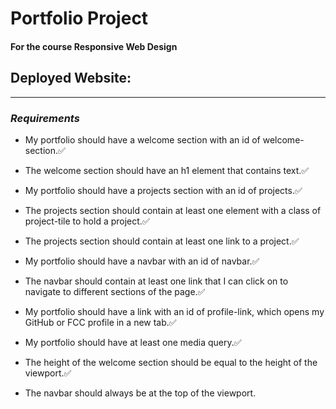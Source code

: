 # Portfolio Project 
#### For the course Responsive Web Design

## Deployed Website:


***

### *Requirements*
- My portfolio should have a welcome section with an id of welcome-section.✅

- The welcome section should have an h1 element that contains text.✅

- My portfolio should have a projects section with an id of projects.✅

- The projects section should contain at least one element with a class of project-tile to hold a project.✅

- The projects section should contain at least one link to a project.✅

- My portfolio should have a navbar with an id of navbar.✅

- The navbar should contain at least one link that I can click on to navigate to different sections of the page.✅

- My portfolio should have a link with an id of profile-link, which opens my GitHub or FCC profile in a new tab.✅

-  My portfolio should have at least one media query.✅

-  The height of the welcome section should be equal to the height of the viewport.✅

- The navbar should always be at the top of the viewport.
